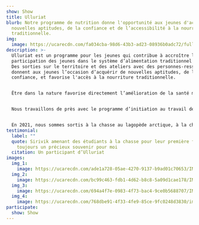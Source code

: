 ```yaml
---
show: Show
title: Ulluriat
blurb: Notre programme de nutrition donne l'opportunité aux jeunes d'acquérir de
  nouvelles aptitudes, de la confiance et de l’accessibilité à la nourriture
  traditionnelle.
img:
  image: https://ucarecdn.com/fa034cba-98d6-43b3-ad23-08936b0adc72/fullsizeoutput_a18.jpeg
description: >-
  Ulluriat est un programme pour les jeunes qui contribue à accroître la
  participation des jeunes dans le système d’alimentation traditionnel inuit.
  Des sorties sur le territoire et des ateliers avec des personnes-ressources
  donnent aux jeunes l’occasion d’acquérir de nouvelles aptitudes, de la
  confiance, et favorise l'accès à la nourriture traditionnelle.


  Être dans la nature favorise directement l’amélioration de la santé mentale, de même que l’identité culturelle, et crée un sentiment d’appartenance. Nous comprenons que, pour certains, il peut y avoir certains défis d’accessibilité au territoire, notre but est de diminuer ces barrières qui restreignent des membres de la communauté, et de donner à tous la chance de s’approvisionner en nourriture traditionnelle!


  Nous travaillons de près avec le programme d’initiation au travail de l’école Innalik, mais le programme reste accessible à tous les jeunes de 13 à 20 ans. Nos sorties sont guidées par des chasseurs expérimentés tandis que nos ateliers sont donnés par des aînés et certains individus aux talents traditionnels recherchés. Ulluriat vous intéresse? Que ce soit pour participer aux excursions sur le territoire, pour donner un atelier ou pour supporter le programme, n’hésitez pas à communiquer avec nous!


  En 2021, nous sommes sortis à la chasse au lagopède arctique, à la chasse aux phoques, à la pêche à la truite sur glace et nous avons réalisé un atelier de préparation de fourrure de loup, pour ne nommer que quelques-unes de nos réalisations!
testimonial:
  label: ""
  quote: Sirivik amenant des étudiants à la chasse pour leur première fois restera
    toujours un précieux souvenir pour moi
  citation: Un participant d’Ulluriat
images:
  img_1:
    image: https://ucarecdn.com/ade1a728-05ae-4270-9137-b9ad01c70653/IMG_7788.jpg
  img_2:
    image: https://ucarecdn.com/bc99c463-fdb1-4d62-b8c8-5a09d1cae178/IMG_5740.jpg
  img_3:
    image: https://ucarecdn.com/694a4f7e-0983-4f73-bac4-9ce0b5688707/IMG_5399.jpg
  img_4:
    image: https://ucarecdn.com/768dbe91-4f33-4fe9-85ce-9fc0248d3830/img_7735.jpg
participate:
  show: Show
---
```

